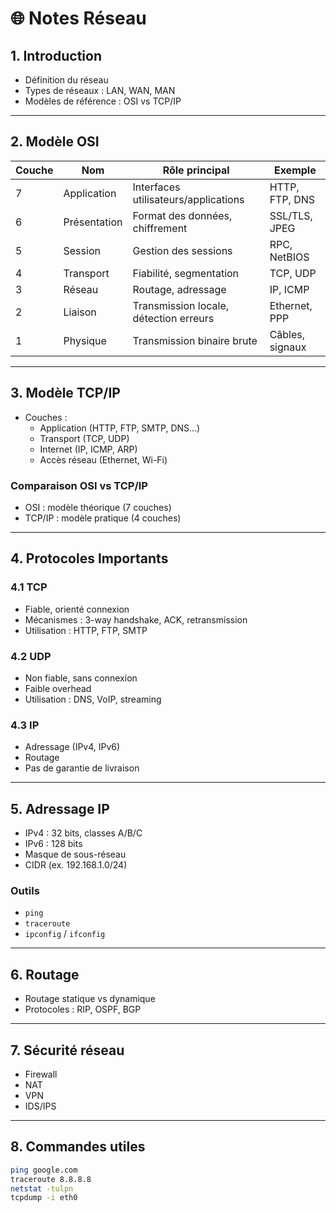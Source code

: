 # 🌐 Notes Réseau

## 1. Introduction
- Définition du réseau
- Types de réseaux : LAN, WAN, MAN
- Modèles de référence : OSI vs TCP/IP

---

## 2. Modèle OSI
| Couche | Nom | Rôle principal | Exemple |
|--------|-----|----------------|---------|
| 7 | Application | Interfaces utilisateurs/applications | HTTP, FTP, DNS |
| 6 | Présentation | Format des données, chiffrement | SSL/TLS, JPEG |
| 5 | Session | Gestion des sessions | RPC, NetBIOS |
| 4 | Transport | Fiabilité, segmentation | TCP, UDP |
| 3 | Réseau | Routage, adressage | IP, ICMP |
| 2 | Liaison | Transmission locale, détection erreurs | Ethernet, PPP |
| 1 | Physique | Transmission binaire brute | Câbles, signaux |

---

## 3. Modèle TCP/IP
- Couches :
  - Application (HTTP, FTP, SMTP, DNS…)
  - Transport (TCP, UDP)
  - Internet (IP, ICMP, ARP)
  - Accès réseau (Ethernet, Wi-Fi)

### Comparaison OSI vs TCP/IP
- OSI : modèle théorique (7 couches)
- TCP/IP : modèle pratique (4 couches)

---

## 4. Protocoles Importants

### 4.1 TCP
- Fiable, orienté connexion
- Mécanismes : 3-way handshake, ACK, retransmission
- Utilisation : HTTP, FTP, SMTP

### 4.2 UDP
- Non fiable, sans connexion
- Faible overhead
- Utilisation : DNS, VoIP, streaming

### 4.3 IP
- Adressage (IPv4, IPv6)
- Routage
- Pas de garantie de livraison

---

## 5. Adressage IP
- IPv4 : 32 bits, classes A/B/C
- IPv6 : 128 bits
- Masque de sous-réseau
- CIDR (ex. 192.168.1.0/24)

### Outils
- `ping`
- `traceroute`
- `ipconfig` / `ifconfig`

---

## 6. Routage
- Routage statique vs dynamique
- Protocoles : RIP, OSPF, BGP

---

## 7. Sécurité réseau
- Firewall
- NAT
- VPN
- IDS/IPS

---

## 8. Commandes utiles
```bash
ping google.com
traceroute 8.8.8.8
netstat -tulpn
tcpdump -i eth0
